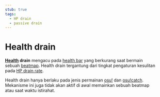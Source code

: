 ```yaml
---
stub: true
tags:
  - HP drain
  - passive drain
---
```


# Health drain

**[Health](/wiki/Beatmapping/Health) drain** mengacu pada [health bar](/wiki/Glossary/Health_bar) yang berkurang saat bermain sebuah [beatmap](/wiki/Beatmap). Health drain tergantung dari tingkat pengaturan kesulitan pada [HP drain rate](/wiki/Beatmapping/HP_drain_rate).

Health drain hanya berlaku pada jenis permainan [osu!](/wiki/Game_mode/osu!) dan [osu!catch](/wiki/Game_mode/osu!catch). Mekanisme ini juga tidak akan aktif di awal memainkan sebuah beatmap atau saat waktu istirahat.
